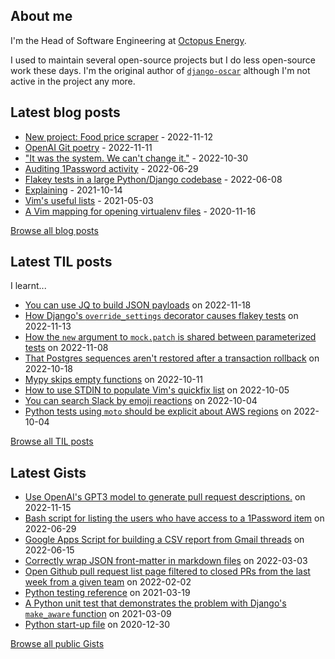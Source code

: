 ## About me
I'm the Head of Software Engineering at [Octopus Energy](https://octopus.energy/).

I used to maintain several open-source projects but I do less open-source work these days. I'm the original author of [`django-oscar`](https://github.com/django-oscar/django-oscar) although I'm not active in the project any more. 
## Latest blog posts
- [New project: Food price scraper](https://codeinthehole.com/projects/food-scraper/) - 2022-11-12
- [OpenAI Git poetry](https://codeinthehole.com/tidbits/openai-git-poetry/) - 2022-11-11
- ["It was the system. We can't change it."](https://codeinthehole.com/tidbits/the-bone-clocks/) - 2022-10-30
- [Auditing 1Password activity](https://codeinthehole.com/tips/auditing-1password-activity/) - 2022-06-29
- [Flakey tests in a large Python/Django codebase](https://codeinthehole.com/news/oe-tech-flakey-tests/) - 2022-06-08
- [Explaining](https://codeinthehole.com/tips/explaining/) - 2021-10-14
- [Vim's useful lists](https://codeinthehole.com/tips/vim-lists/) - 2021-05-03
- [A Vim mapping for opening virtualenv files](https://codeinthehole.com/tips/a-vim-mapping-for-opening-virtualenv-files/) - 2020-11-16

[Browse all blog posts](https://codeinthehole.com/writing/)
## Latest TIL posts
I learnt...
- [You can use JQ to build JSON payloads](https://til.codeinthehole.com/posts/you-can-use-jq-to-build-json-payloads/) on 2022-11-18
- [How Django's `override_settings` decorator causes flakey tests](https://til.codeinthehole.com/posts/how-djangos-overridesettings-decorator-causes-flakey-tests/) on 2022-11-13
- [How the `new` argument to `mock.patch` is shared between parameterized tests](https://til.codeinthehole.com/posts/how-the-new-argument-to-mockpatch-is-shared-between-parameterized-tests/) on 2022-11-08
- [That Postgres sequences aren't restored after a transaction rollback](https://til.codeinthehole.com/posts/that-postgres-sequences-arent-restored-after-a-rollback/) on 2022-10-18
- [Mypy skips empty functions](https://til.codeinthehole.com/posts/mypy-skips-empty-functions/) on 2022-10-11
- [How to use STDIN to populate Vim's quickfix list](https://til.codeinthehole.com/posts/how-to-use-stdin-to-populate-vims-quickfix-list/) on 2022-10-05
- [You can search Slack by emoji reactions](https://til.codeinthehole.com/posts/you-can-search-slack-by-emoji-reactions/) on 2022-10-04
- [Python tests using `moto` should be explicit about AWS regions](https://til.codeinthehole.com/posts/python-tests-using-moto-should-be-explicit-about-aws-regions/) on 2022-10-04

[Browse all TIL posts](https://til.codeinthehole.com)
## Latest Gists
- [Use OpenAI's GPT3 model to generate pull request descriptions.](https://gist.github.com/codeinthehole/85c86268b76f4338d7d40188e84378a6) on 2022-11-15
- [Bash script for listing the users who have access to a 1Password item](https://gist.github.com/codeinthehole/d6b35b56ad17d9f165f86d102caf0cd7) on 2022-06-29
- [Google Apps Script for building a CSV report from Gmail threads](https://gist.github.com/codeinthehole/488f3cb403c55ff62f51526ae252b8e8) on 2022-06-15
- [Correctly wrap JSON front-matter in markdown files](https://gist.github.com/codeinthehole/7aa7c4100a7af8ec61bed3130171a97d) on 2022-03-03
- [Open Github pull request list page filtered to closed PRs from the last week from a given team](https://gist.github.com/codeinthehole/302d4c42c782c8ef212d6e8295af73c1) on 2022-02-02
- [Python testing reference](https://gist.github.com/codeinthehole/9193c53f16371ec38cebc97aa1abf987) on 2021-03-19
- [A Python unit test that demonstrates the problem with Django's `make_aware` function](https://gist.github.com/codeinthehole/1ac10da7874033406f25f86df07b88ff) on 2021-03-09
- [Python start-up file](https://gist.github.com/codeinthehole/caafd18ecf215b8113ffea167c78dc28) on 2020-12-30

[Browse all public Gists](https://gist.github.com/codeinthehole)
